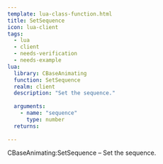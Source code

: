 ```yaml
---
template: lua-class-function.html
title: SetSequence
icon: lua-client
tags:
  - lua
  - client
  - needs-verification
  - needs-example
lua:
  library: CBaseAnimating
  function: SetSequence
  realm: client
  description: "Set the sequence."
  
  arguments:
    - name: "sequence"
      type: number
  returns:
    
---
```


<div class="lua__search__keywords">
CBaseAnimating:SetSequence &#x2013; Set the sequence.
</div>
